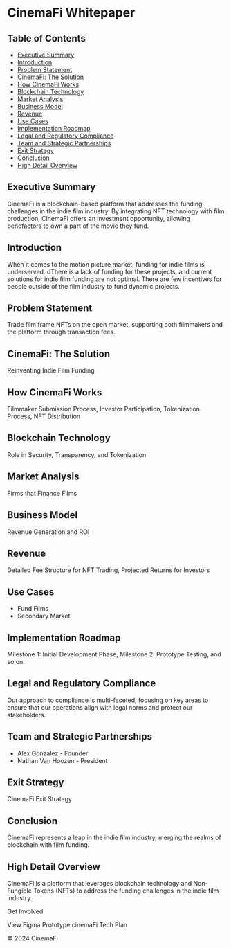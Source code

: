# CinemaFi Whitepaper

## Table of Contents

- [Executive Summary](#executive-summary)
- [Introduction](#introduction)
- [Problem Statement](#problem-statement)
- [CinemaFi: The Solution](#cinemafi-the-solution)
- [How CinemaFi Works](#how-cinemafi-works)
- [Blockchain Technology](#blockchain-technology)
- [Market Analysis](#market-analysis)
- [Business Model](#business-model)
- [Revenue](#revenue)
- [Use Cases](#use-cases)
- [Implementation Roadmap](#implementation-roadmap)
- [Legal and Regulatory Compliance](#legal-and-regulatory-compliance)
- [Team and Strategic Partnerships](#team-and-strategic-partnerships)
- [Exit Strategy](#exit-strategy)
- [Conclusion](#conclusion)
- [High Detail Overview](#high-detail-overview)

## Executive Summary

CinemaFi is a blockchain-based platform that addresses the funding challenges in the indie film industry. By integrating NFT technology with film production, CinemaFi offers an investment opportunity, allowing benefactors to own a part of the movie they fund.

## Introduction

When it comes to the motion picture market, funding for indie films is underserved. dThere is a lack of funding for these projects, and current solutions for indie film funding are not optimal. There are few incentives for people outside of the film industry to fund dynamic projects.

## Problem Statement

Trade film frame NFTs on the open market, supporting both filmmakers and the platform through transaction fees.

## CinemaFi: The Solution

Reinventing Indie Film Funding

## How CinemaFi Works

Filmmaker Submission Process, Investor Participation, Tokenization Process, NFT Distribution

## Blockchain Technology

Role in Security, Transparency, and Tokenization

## Market Analysis

Firms that Finance Films

## Business Model

Revenue Generation and ROI

## Revenue

Detailed Fee Structure for NFT Trading, Projected Returns for Investors

## Use Cases

- Fund Films
- Secondary Market

## Implementation Roadmap

Milestone 1: Initial Development Phase, Milestone 2: Prototype Testing, and so on.

## Legal and Regulatory Compliance

Our approach to compliance is multi-faceted, focusing on key areas to ensure that our operations align with legal norms and protect our stakeholders.

## Team and Strategic Partnerships

- Alex Gonzalez - Founder
- Nathan Van Hoozen - President

## Exit Strategy

CinemaFi Exit Strategy

## Conclusion

CinemaFi represents a leap in the indie film industry, merging the realms of blockchain with film funding.

## High Detail Overview

CinemaFi is a platform that leverages blockchain technology and Non-Fungible Tokens (NFTs) to address the funding challenges in the indie film industry.

Get Involved

View Figma Prototype cinemaFi Tech Plan

© 2024 CinemaFi
